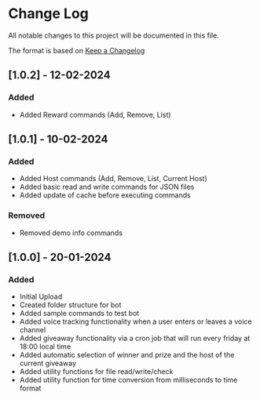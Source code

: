 # Change Log

All notable changes to this project will be documented in this file.

The format is based on [Keep a Changelog](http://keepachangelog.com/)

## [1.0.2] - 12-02-2024

### Added

- Added Reward commands (Add, Remove, List)

## [1.0.1] - 10-02-2024

### Added

- Added Host commands (Add, Remove, List, Current Host)
- Added basic read and write commands for JSON files
- Added update of cache before executing commands

### Removed

- Removed demo info commands

## [1.0.0] - 20-01-2024

### Added

- Initial Upload
- Created folder structure for bot
- Added sample commands to test bot
- Added voice tracking functionality when a user enters or leaves a voice channel
- Added giveaway functionality via a cron job that will run every friday at 18:00 local time
- Added automatic selection of winner and prize and the host of the current giveaway
- Added utility functions for file read/write/check
- Added utility function for time conversion from milliseconds to time format
